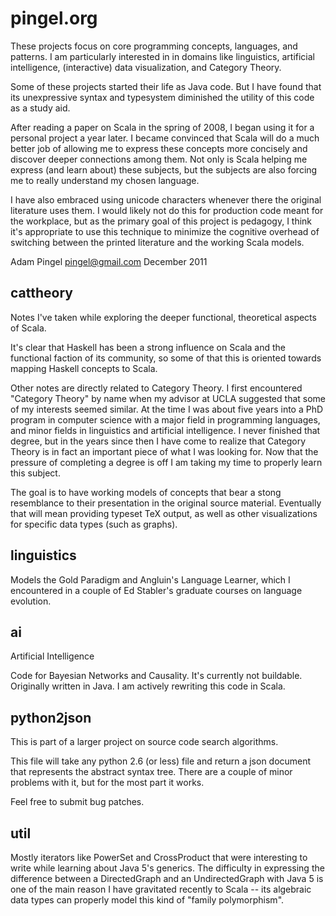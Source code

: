 
pingel.org
==========

These projects focus on core programming concepts, languages, and patterns.
I am particularly interested in in domains like linguistics, artificial intelligence,
(interactive) data visualization, and Category Theory.

Some of these projects started their life as Java code.  But I have found that its 
unexpressive syntax and typesystem diminished the utility of this code as a study
aid.

After reading a paper on Scala in the spring of 2008, I began using it for
a personal project a year later.  I became convinced that Scala will do a much better job
of allowing me to express these concepts more concisely and discover deeper connections
among them.  Not only is Scala helping me express (and learn about) these subjects, but the
subjects are also forcing me to really understand my chosen language.

I have also embraced using unicode characters whenever there the original literature
uses them.  I would likely not do this for production code meant for the workplace, but
as the primary goal of this project is pedagogy, I think it's appropriate to use this
technique to minimize the cognitive overhead of switching between the printed literature
and the working Scala models.

Adam Pingel
<pingel@gmail.com>
December 2011

cattheory
---------

Notes I've taken while exploring the deeper functional, theoretical aspects of Scala.

It's clear that Haskell has been a strong influence on Scala and the functional
faction of its community, so some of that this is oriented towards mapping Haskell concepts
to Scala.

Other notes are directly related to Category Theory.  I first encountered "Category Theory"
by name when my advisor at UCLA suggested that some of my interests seemed similar.  At the time
I was about five years into a PhD program in computer science with a major field in programming
languages, and minor fields in linguistics and artificial intelligence.
I never finished that degree, but in the years since then I have come to realize that
Category Theory is in fact an important piece of what I was looking for.
Now that the pressure of
completing a degree is off I am taking my time to properly learn this subject.

The goal is to have working models of concepts that bear a stong resemblance to their
presentation in the original source material.  Eventually that will mean providing
typeset TeX output, as well as other visualizations for specific data types (such as
graphs).


linguistics
-----------

Models the Gold Paradigm and Angluin's Language Learner, which
I encountered in a couple of Ed Stabler's graduate courses
on language evolution.

ai 
----------------------------

Artificial Intelligence

Code for Bayesian Networks and Causality.
It's currently not buildable.
Originally written in Java.
I am actively rewriting this code in Scala.

python2json
-----------

This is part of a larger project on source code
search algorithms.

This file will take any python 2.6 (or less) file
and return a json document that represents the
abstract syntax tree.  There are a couple of minor
problems with it, but for the most part it works.

Feel free to submit bug patches.

util
----

Mostly iterators like PowerSet and CrossProduct that were
interesting to write while learning about Java 5's generics.
The difficulty in expressing the difference between a
DirectedGraph and an UndirectedGraph with Java 5 is one of
the main reason I have gravitated recently to Scala -- its
algebraic data types can properly model this kind of
"family polymorphism".

